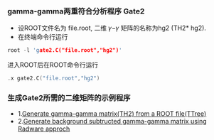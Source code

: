 

### gamma-gamma两重符合分析程序 Gate2

- 设ROOT文件名为 file.root, 二维 𝛾−𝛾 矩阵的名称为hg2 (TH2* hg2).
- 在终端命令行运行
```cpp
root -l 'gate2.C("file.root","hg2")'
```
进入ROOT后在ROOT命令行运行
```cpp
.x gate2.C("file.root","hg2")
```
### 生成Gate2所需的二维矩阵的示例程序
- 1.[Generate gamma-gamma matrix(TH2) from a ROOT file(TTree)](https://github.com/zhihuanli/gamma-gamma-coincidence-analysis/blob/master/Gate2/root2hist.html)
- 2.[Generate background subtructed gamma-gamma matrix using Radware approch](https://github.com/zhihuanli/gamma-gamma-coincidence-analysis/blob/master/Gate2/hist2radware.html)

